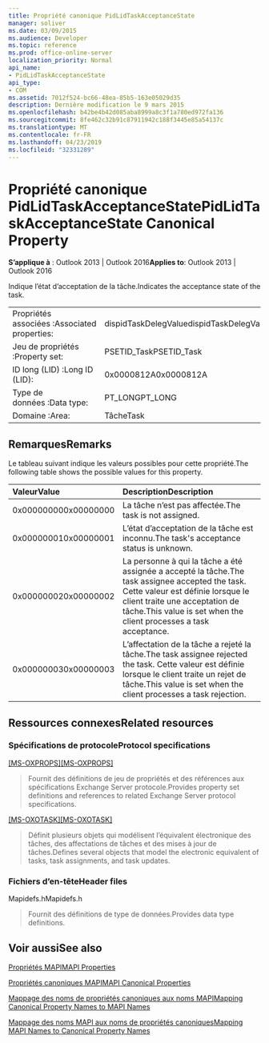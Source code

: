 ```yaml
---
title: Propriété canonique PidLidTaskAcceptanceState
manager: soliver
ms.date: 03/09/2015
ms.audience: Developer
ms.topic: reference
ms.prod: office-online-server
localization_priority: Normal
api_name:
- PidLidTaskAcceptanceState
api_type:
- COM
ms.assetid: 7012f524-bc66-48ea-85b5-163e05029d35
description: Dernière modification le 9 mars 2015
ms.openlocfilehash: b42be4b42d085aba8999a8c3f1a780ed972fa136
ms.sourcegitcommit: 8fe462c32b91c87911942c188f3445e85a54137c
ms.translationtype: MT
ms.contentlocale: fr-FR
ms.lasthandoff: 04/23/2019
ms.locfileid: "32331289"
---
```

# <a name="pidlidtaskacceptancestate-canonical-property"></a><span data-ttu-id="be3b4-103">Propriété canonique PidLidTaskAcceptanceState</span><span class="sxs-lookup"><span data-stu-id="be3b4-103">PidLidTaskAcceptanceState Canonical Property</span></span>

  
  
<span data-ttu-id="be3b4-104">**S’applique à** : Outlook 2013 | Outlook 2016</span><span class="sxs-lookup"><span data-stu-id="be3b4-104">**Applies to**: Outlook 2013 | Outlook 2016</span></span> 
  
<span data-ttu-id="be3b4-105">Indique l’état d’acceptation de la tâche.</span><span class="sxs-lookup"><span data-stu-id="be3b4-105">Indicates the acceptance state of the task.</span></span>
  
|||
|:-----|:-----|
|<span data-ttu-id="be3b4-106">Propriétés associées :</span><span class="sxs-lookup"><span data-stu-id="be3b4-106">Associated properties:</span></span>  <br/> |<span data-ttu-id="be3b4-107">dispidTaskDelegValue</span><span class="sxs-lookup"><span data-stu-id="be3b4-107">dispidTaskDelegValue</span></span>  <br/> |
|<span data-ttu-id="be3b4-108">Jeu de propriétés :</span><span class="sxs-lookup"><span data-stu-id="be3b4-108">Property set:</span></span>  <br/> |<span data-ttu-id="be3b4-109">PSETID_Task</span><span class="sxs-lookup"><span data-stu-id="be3b4-109">PSETID_Task</span></span>  <br/> |
|<span data-ttu-id="be3b4-110">ID long (LID) :</span><span class="sxs-lookup"><span data-stu-id="be3b4-110">Long ID (LID):</span></span>  <br/> |<span data-ttu-id="be3b4-111">0x0000812A</span><span class="sxs-lookup"><span data-stu-id="be3b4-111">0x0000812A</span></span>  <br/> |
|<span data-ttu-id="be3b4-112">Type de données :</span><span class="sxs-lookup"><span data-stu-id="be3b4-112">Data type:</span></span>  <br/> |<span data-ttu-id="be3b4-113">PT_LONG</span><span class="sxs-lookup"><span data-stu-id="be3b4-113">PT_LONG</span></span>  <br/> |
|<span data-ttu-id="be3b4-114">Domaine :</span><span class="sxs-lookup"><span data-stu-id="be3b4-114">Area:</span></span>  <br/> |<span data-ttu-id="be3b4-115">Tâche</span><span class="sxs-lookup"><span data-stu-id="be3b4-115">Task</span></span>  <br/> |
   
## <a name="remarks"></a><span data-ttu-id="be3b4-116">Remarques</span><span class="sxs-lookup"><span data-stu-id="be3b4-116">Remarks</span></span>

<span data-ttu-id="be3b4-117">Le tableau suivant indique les valeurs possibles pour cette propriété.</span><span class="sxs-lookup"><span data-stu-id="be3b4-117">The following table shows the possible values for this property.</span></span>
  
|<span data-ttu-id="be3b4-118">**Valeur**</span><span class="sxs-lookup"><span data-stu-id="be3b4-118">**Value**</span></span>|<span data-ttu-id="be3b4-119">**Description**</span><span class="sxs-lookup"><span data-stu-id="be3b4-119">**Description**</span></span>|
|:-----|:-----|
|<span data-ttu-id="be3b4-120">0x00000000</span><span class="sxs-lookup"><span data-stu-id="be3b4-120">0x00000000</span></span>  <br/> |<span data-ttu-id="be3b4-121">La tâche n’est pas affectée.</span><span class="sxs-lookup"><span data-stu-id="be3b4-121">The task is not assigned.</span></span>  <br/> |
|<span data-ttu-id="be3b4-122">0x00000001</span><span class="sxs-lookup"><span data-stu-id="be3b4-122">0x00000001</span></span>  <br/> |<span data-ttu-id="be3b4-123">L’état d’acceptation de la tâche est inconnu.</span><span class="sxs-lookup"><span data-stu-id="be3b4-123">The task's acceptance status is unknown.</span></span>  <br/> |
|<span data-ttu-id="be3b4-124">0x00000002</span><span class="sxs-lookup"><span data-stu-id="be3b4-124">0x00000002</span></span>  <br/> |<span data-ttu-id="be3b4-125">La personne à qui la tâche a été assignée a accepté la tâche.</span><span class="sxs-lookup"><span data-stu-id="be3b4-125">The task assignee accepted the task.</span></span> <span data-ttu-id="be3b4-126">Cette valeur est définie lorsque le client traite une acceptation de tâche.</span><span class="sxs-lookup"><span data-stu-id="be3b4-126">This value is set when the client processes a task acceptance.</span></span>  <br/> |
|<span data-ttu-id="be3b4-127">0x00000003</span><span class="sxs-lookup"><span data-stu-id="be3b4-127">0x00000003</span></span>  <br/> |<span data-ttu-id="be3b4-128">L’affectation de la tâche a rejeté la tâche.</span><span class="sxs-lookup"><span data-stu-id="be3b4-128">The task assignee rejected the task.</span></span> <span data-ttu-id="be3b4-129">Cette valeur est définie lorsque le client traite un rejet de tâche.</span><span class="sxs-lookup"><span data-stu-id="be3b4-129">This value is set when the client processes a task rejection.</span></span>  <br/> |
   
## <a name="related-resources"></a><span data-ttu-id="be3b4-130">Ressources connexes</span><span class="sxs-lookup"><span data-stu-id="be3b4-130">Related resources</span></span>

### <a name="protocol-specifications"></a><span data-ttu-id="be3b4-131">Spécifications de protocole</span><span class="sxs-lookup"><span data-stu-id="be3b4-131">Protocol specifications</span></span>

<span data-ttu-id="be3b4-132">[[MS-OXPROPS]](https://msdn.microsoft.com/library/f6ab1613-aefe-447d-a49c-18217230b148%28Office.15%29.aspx)</span><span class="sxs-lookup"><span data-stu-id="be3b4-132">[[MS-OXPROPS]](https://msdn.microsoft.com/library/f6ab1613-aefe-447d-a49c-18217230b148%28Office.15%29.aspx)</span></span>
  
> <span data-ttu-id="be3b4-133">Fournit des définitions de jeu de propriétés et des références aux spécifications Exchange Server protocole.</span><span class="sxs-lookup"><span data-stu-id="be3b4-133">Provides property set definitions and references to related Exchange Server protocol specifications.</span></span>
    
<span data-ttu-id="be3b4-134">[[MS-OXOTASK]](https://msdn.microsoft.com/library/55600ec0-6195-4730-8436-59c7931ef27e%28Office.15%29.aspx)</span><span class="sxs-lookup"><span data-stu-id="be3b4-134">[[MS-OXOTASK]](https://msdn.microsoft.com/library/55600ec0-6195-4730-8436-59c7931ef27e%28Office.15%29.aspx)</span></span>
  
> <span data-ttu-id="be3b4-135">Définit plusieurs objets qui modélisent l’équivalent électronique des tâches, des affectations de tâches et des mises à jour de tâches.</span><span class="sxs-lookup"><span data-stu-id="be3b4-135">Defines several objects that model the electronic equivalent of tasks, task assignments, and task updates.</span></span>
    
### <a name="header-files"></a><span data-ttu-id="be3b4-136">Fichiers d’en-tête</span><span class="sxs-lookup"><span data-stu-id="be3b4-136">Header files</span></span>

<span data-ttu-id="be3b4-137">Mapidefs.h</span><span class="sxs-lookup"><span data-stu-id="be3b4-137">Mapidefs.h</span></span>
  
> <span data-ttu-id="be3b4-138">Fournit des définitions de type de données.</span><span class="sxs-lookup"><span data-stu-id="be3b4-138">Provides data type definitions.</span></span>
    
## <a name="see-also"></a><span data-ttu-id="be3b4-139">Voir aussi</span><span class="sxs-lookup"><span data-stu-id="be3b4-139">See also</span></span>



[<span data-ttu-id="be3b4-140">Propriétés MAPI</span><span class="sxs-lookup"><span data-stu-id="be3b4-140">MAPI Properties</span></span>](mapi-properties.md)
  
[<span data-ttu-id="be3b4-141">Propriétés canoniques MAPI</span><span class="sxs-lookup"><span data-stu-id="be3b4-141">MAPI Canonical Properties</span></span>](mapi-canonical-properties.md)
  
[<span data-ttu-id="be3b4-142">Mappage des noms de propriétés canoniques aux noms MAPI</span><span class="sxs-lookup"><span data-stu-id="be3b4-142">Mapping Canonical Property Names to MAPI Names</span></span>](mapping-canonical-property-names-to-mapi-names.md)
  
[<span data-ttu-id="be3b4-143">Mappage des noms MAPI aux noms de propriétés canoniques</span><span class="sxs-lookup"><span data-stu-id="be3b4-143">Mapping MAPI Names to Canonical Property Names</span></span>](mapping-mapi-names-to-canonical-property-names.md)

